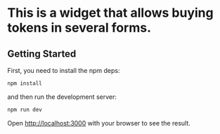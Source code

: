 # This is a widget that allows buying tokens in several forms.

## Getting Started

First, you need to install the npm deps:

```bash
npm install
```

and then run the development server:

```bash
npm run dev
```

Open [http://localhost:3000](http://localhost:3000) with your browser to see the result.
